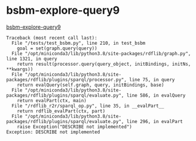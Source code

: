 # bsbm-explore-query9
[bsbm-explore-query9](http://wifo5-03.informatik.uni-mannheim.de/bizer/berlinsparqlbenchmark/spec/ExploreUseCase/#queryTripleQ9)


```
Traceback (most recent call last):
  File "/tests/test_bsbm.py", line 210, in test_bsbm
    goal = set(graph.query(query))
  File "/opt/miniconda3/lib/python3.8/site-packages/rdflib/graph.py", line 1321, in query
    return result(processor.query(query_object, initBindings, initNs, **kwargs))
  File "/opt/miniconda3/lib/python3.8/site-packages/rdflib/plugins/sparql/processor.py", line 75, in query
    return evalQuery(self.graph, query, initBindings, base)
  File "/opt/miniconda3/lib/python3.8/site-packages/rdflib/plugins/sparql/evaluate.py", line 586, in evalQuery
    return evalPart(ctx, main)
  File "/rdflib_r2r/sparql_op.py", line 35, in __evalPart__
    return rdflib_evalPart(ctx, part)
  File "/opt/miniconda3/lib/python3.8/site-packages/rdflib/plugins/sparql/evaluate.py", line 296, in evalPart
    raise Exception("DESCRIBE not implemented")
Exception: DESCRIBE not implemented

```